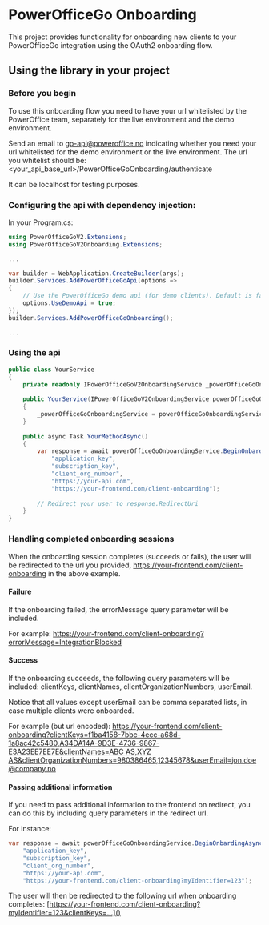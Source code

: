 # PowerOfficeGo Onboarding
This project provides functionality for onboarding new clients to your PowerOfficeGo integration using the OAuth2 onboarding flow.

## Using the library in your project
### Before you begin
To use this onboarding flow you need to have your url whitelisted by the PowerOffice team, separately for the live environment and the demo environment.

Send an email to [go-api@poweroffice.no](mailto:go-api@poweroffice.no) indicating whether you need your url whitelisted for the demo environment or the live environment.
The url you whitelist should be: <your_api_base_url>/PowerOfficeGoOnboarding/authenticate

It can be localhost for testing purposes.

### Configuring the api with dependency injection:

In your Program.cs:
```cs
using PowerOfficeGoV2.Extensions;
using PowerOfficeGoV2Onboarding.Extensions;

...

var builder = WebApplication.CreateBuilder(args); 
builder.Services.AddPowerOfficeGoApi(options => 
{
    // Use the PowerOfficeGo demo api (for demo clients). Default is false.
    options.UseDemoApi = true;
});
builder.Services.AddPowerOfficeGoOnboarding();

...
```

### Using the api
```cs
public class YourService
{
    private readonly IPowerOfficeGoV2OnboardingService _powerOfficeGoOnboardingService;
    
    public YourService(IPowerOfficeGoV2OnboardingService powerOfficeGoOnboardingService)
    {
        _powerOfficeGoOnboardingService = powerOfficeGoOnboardingService;
    }
    
    public async Task YourMethodAsync()
    {
        var response = await powerOfficeGoOnboardingService.BeginOnbardingAsync(
            "application_key",
            "subscription_key",
            "client_org_number",
            "https://your-api.com",
            "https://your-frontend.com/client-onboarding");
        
        // Redirect your user to response.RedirectUri
    }
}
```

### Handling completed onboarding sessions
When the onboarding session completes (succeeds or fails), the user will be redirected to the url you provided, https://your-frontend.com/client-onboarding in the above example.

#### Failure
If the onboarding failed, the errorMessage query parameter will be included.

For example: https://your-frontend.com/client-onboarding?errorMessage=IntegrationBlocked

#### Success
If the onboarding succeeds, the following query parameters will be included: clientKeys, clientNames, clientOrganizationNumbers, userEmail.

Notice that all values except userEmail can be comma separated lists, in case multiple clients were onboarded.

For example (but url encoded): [https://your-frontend.com/client-onboarding?clientKeys=f1ba4158-7bbc-4ecc-a68d-1a8ac42c5480,A34DA14A-9D3E-4736-9867-E3A23EE7EE7E&clientNames=ABC AS,XYZ AS&clientOrganizationNumbers=980386465,12345678&userEmail=jon.doe@company.no]()

#### Passing additional information
If you need to pass additional information to the frontend on redirect, you can do this by including query parameters in the redirect url.

For instance:

```cs
var response = await powerOfficeGoOnboardingService.BeginOnbardingAsync(
    "application_key",
    "subscription_key",
    "client_org_number",
    "https://your-api.com",
    "https://your-frontend.com/client-onboarding?myIdentifier=123");
```

The user will then be redirected to the following url when onboarding completes:
[https://your-frontend.com/client-onboarding?myIdentifier=123&clientKeys=...]()